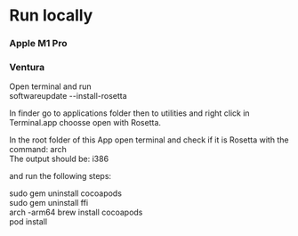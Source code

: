 # Run locally
### Apple M1 Pro
### Ventura 

Open terminal and run  
softwareupdate --install-rosetta  

In finder go to applications folder then to utilities and right click in Terminal.app choosse open with Rosetta.  

In the root folder of this App open terminal and check if it is Rosetta with the command: arch  
The output should be: i386  

and run the following steps:   

sudo gem uninstall cocoapods  
sudo gem uninstall ffi  
arch -arm64 brew install cocoapods  
pod install  
